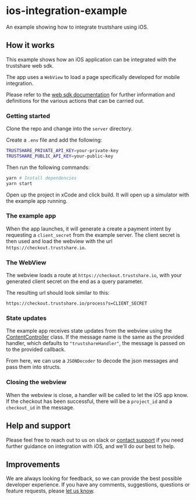 # ios-integration-example
An example showing how to integrate trustshare using iOS.

## How it works
This example shows how an iOS application can be integrated with the trustshare web sdk.

The app uses a `WebView` to load a page specifically developed for mobile integration. 

Please refer to the [web sdk documentation](https://docs.trustshare.io/guides/sdks/web-sdk) for further information and definitions for the various actions that can be carried out.

### Getting started

Clone the repo and change into the `server` directory.

Create a `.env` file and add the following:

```bash
TRUSTSHARE_PRIVATE_API_KEY=your-private-key
TRUSTSHARE_PUBLIC_API_KEY=your-public-key
```

Then run the following commands:

```bash
yarn # Install dependencies
yarn start
```

Open up the project in xCode and click build. It will open up a simulator with the example app running.

### The example app

When the app launches, it will generate a create a payment intent by requesting a `client_secret` from the example server. The client secret is then used and load the webview with the url `https://checkout.trustshare.io`.

### The WebView
The webview loads a route at `https://checkout.trustshare.io`, with your generated client secret on the end as a query parameter.

The resulting url should look similar to this: 

`https://checkout.trustshare.io/process?s=CLIENT_SECRET`

### State updates
The example app receives state updates from the webview using the [ContentController](/ios-integration-example/TrustshareView.swift#L9) class. 
If the message name is the same as the provided handler, which defaults to `"trustshareHandler"`, the message is passed on to the provided callback.

From here, we can use a `JSONDecoder` to decode the json messages and pass them into structs.

### Closing the webview
When the webview is close, a handler will be called to let the iOS app know. If the checkout has been successful, there will be a `project_id` and a `checkout_id` in the message.

## Help and support

Please feel free to reach out to us on slack or [contact support](mailto:support@trustshare.co) if you need further guidance on integration with iOS, and we'll do our best to help.

## Improvements
We are always looking for feedback, so we can provide the best possible developer experience.
If you have any comments, suggestions, questions or feature requests, please [let us know](mailto:engineers@trustshare.co).
